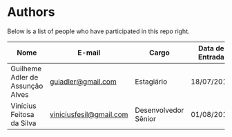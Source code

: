 Authors
=======

Below is a list of people who have participated in this repo right.

Nome                              |  E-mail                          |  Cargo                       | Data de Entrada | Data de Saída  | Empresa
--------------------------------- | -------------------------------- | ---------------------------- | --------------- | -------------- | --------------------
Guilheme Adler de Assunção Alves  | guiadler@gmail.com               | Estagiário                   | 18/07/2016      | Atuando        | Estagiário do MINC
Vinícius Feitosa da Silva         | viniciusfesil@gmail.com          | Desenvolvedor Sênior         | 01/08/2016      | Atuando        | UFABC - LABLIVRE

